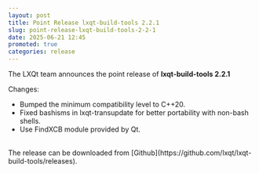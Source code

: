 ```yaml
---
layout: post
title: Point Release lxqt-build-tools 2.2.1
slug: point-release-lxqt-build-tools-2-2-1
date: 2025-06-21 12:45
promoted: true
categories: release
---
```


The LXQt team announces the point release of **lxqt-build-tools 2.2.1**

Changes:

 * Bumped the minimum compatibility level to C++20.
 * Fixed bashisms in lxqt-transupdate for better portability with non-bash shells.
 * Use FindXCB module provided by Qt.

<br/>
The release can be downloaded from [Github](https://github.com/lxqt/lxqt-build-tools/releases).

